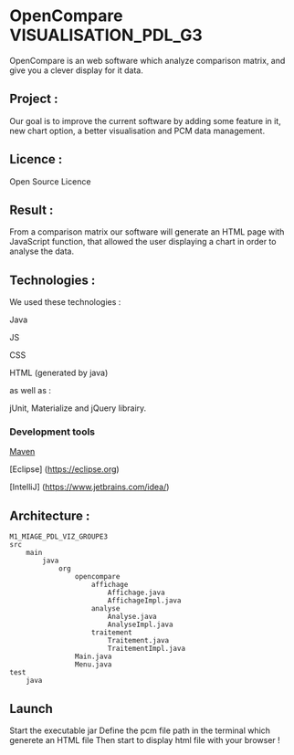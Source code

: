 # OpenCompare VISUALISATION_PDL_G3


OpenCompare is an web software which analyze comparison matrix, and give you a clever display for it data.

## Project :

Our goal is to improve the current software by adding some feature in it, new chart option, a better visualisation and PCM data management.


## Licence :

Open Source Licence

## Result :

From a comparison matrix our software will generate an HTML page with JavaScript function, that allowed the user displaying a chart in order to analyse the data.

## Technologies :

We used these technologies :

Java

JS

CSS

HTML (generated by java)

as well as :

jUnit, Materialize and jQuery librairy.

### Development tools

[Maven](https://maven.apache.org/)

[Eclipse] (https://eclipse.org)

[IntelliJ] (https://www.jetbrains.com/idea/)




## Architecture :

```
M1_MIAGE_PDL_VIZ_GROUPE3
src
	main
		java
			org
				opencompare
					affichage
						Affichage.java
						AffichageImpl.java
					analyse
						Analyse.java
						AnalyseImpl.java
					traitement
						Traitement.java
						TraitementImpl.java
				Main.java
				Menu.java
test
	java
```
## Launch

Start the executable jar
Define the pcm file path in the terminal which generete an HTML file
Then start to display html file with your browser !









